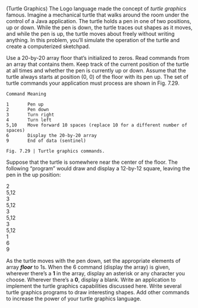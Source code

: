 (Turtle Graphics) The Logo language made the concept of _turtle graphics_ famous. Imagine
a mechanical turtle that walks around the room under the control of a Java application. The turtle
holds a pen in one of two positions, up or down. While the pen is down, the turtle traces out shapes
as it moves, and while the pen is up, the turtle moves about freely without writing anything. In this
problem, you’ll simulate the operation of the turtle and create a computerized sketchpad.

Use a 20-by-20 array floor that’s initialized to zeros. Read commands from an array that contains
them. Keep track of the current position of the turtle at all times and whether the pen is currently
up or down. Assume that the turtle always starts at position (0, 0) of the floor with its pen
up. The set of turtle commands your application must process are shown in Fig. 7.29.

    Command Meaning

    1       Pen up
    2       Pen down
    3       Turn right
    4       Turn left
    5,10    Move forward 10 spaces (replace 10 for a different number of spaces)
    6       Display the 20-by-20 array
    9       End of data (sentinel)

    Fig. 7.29 | Turtle graphics commands.


Suppose that the turtle is somewhere near the center of the floor. The following “program”
would draw and display a 12-by-12 square, leaving the pen in the up position:

2\
5,12\
3\
5,12\
3\
5,12\
3\
5,12\
1\
6\
9

As the turtle moves with the pen down, set the appropriate elements of array **_floor_** to 1s. When the
6 command (display the array) is given, wherever there’s a **1** in the array, display an asterisk or any
character you choose. Wherever there’s a **0**, display a blank.
Write an application to implement the turtle graphics capabilities discussed here. Write several
turtle graphics programs to draw interesting shapes. Add other commands to increase the power of
your turtle graphics language.